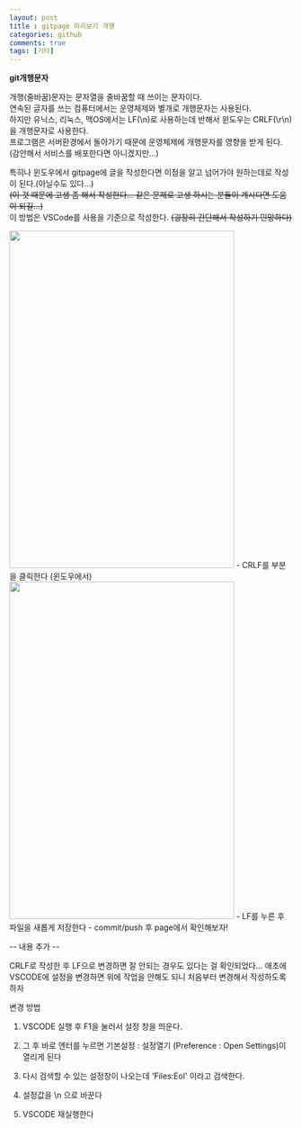 ```yaml
---
layout: post
title : gitpage 미리보기 개행 
categories: github
comments: true
tags: [기타]
---
```


**git개행문자**

개행(줄바꿈)문자는 문자열을 줄바꿈할 때 쓰이는 문자이다.   
연속된 글자를 쓰는 컴퓨터에서는 운영체제와 별개로 개행문자는 사용된다.   
하지만 유닉스, 리눅스, 맥OS에서는 LF(\n)로 사용하는데 반해서 윈도우는 CRLF(\r\n)을 개행문자로 사용한다.   
프로그램은 서버환경에서 돌아가기 때문에 운영체제에 개행문자를 영향을 받게 된다.   
(감안해서 서비스를 배포한다면 아니겠지만...)   

특히나 윈도우에서 gitpage에 글을 작성한다면 이점을 알고 넘어가야 원하는데로 작성이 된다.(아닐수도 있다...)   
~~(이 것 때문에 고생 좀 해서 작성한다... 같은 문제로 고생 하시는 분들이 계시다면 도움이 되길...)~~  
이 방법은 VSCode를 사용을 기준으로 작성한다. ~~(굉장히 간단해서 작성하기 민망하다)~~

<img width="400" height="600" src="/blog/images/20181223gitpage/1.png"/>   
-  CRLF를 부분을 클릭한다 (윈도우에서)   

<img width="400" height="600" src="/blog/images/20181223gitpage/2.png"/>   
-  LF를 누른 후 파일을 새롭게 저장한다
-  commit/push 후 page에서 확인해보자!

-- 내용 추가 --

CRLF로 작성한 후 LF으로 변경하면 잘 안되는 경우도 있다는 걸 확인되었다...
애초에 VSCODE에 설정을 변경하면 위에 작업을 안해도 되니 처음부터 변경해서 작성하도록 하자

변경 방법 

1. VSCODE 실행 후 F1을 눌러서 설정 창을 띄운다.

2. 그 후 바로 엔터를 누르면 기본설정 : 설정열기 (Preference : Open Settings)이 열리게 된다

3. 다시 검색할 수 있는 설정창이 나오는데 'Files:Eol' 이라고 검색한다.

4. 설정값을 \n 으로 바꾼다 

5. VSCODE 재실행한다 
